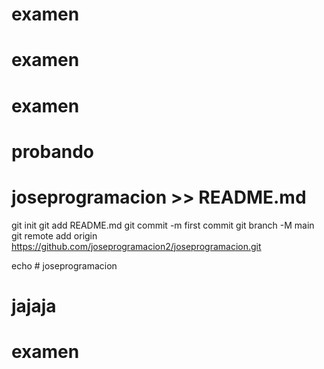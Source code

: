 # examen
# examen
# examen
# probando
# joseprogramacion >> README.md
git init
git add README.md
git commit -m first commit
git branch -M main
git remote add origin https://github.com/joseprogramacion2/joseprogramacion.git

echo # joseprogramacion
# jajaja
# examen
